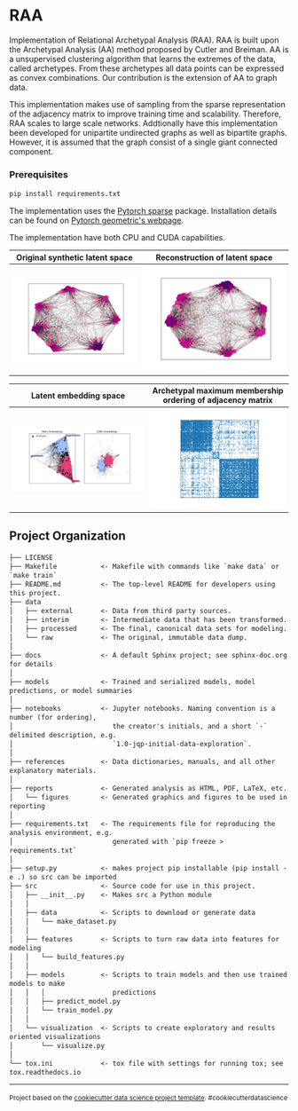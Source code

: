 RAA
==============================

Implementation of Relational Archetypal Analysis (RAA).
RAA is built upon the Archetypal Analysis (AA) method proposed by Cutler and Breiman. AA is a unsupervised clustering algorithm that learns the extremes of the data, called archetypes. From these archetypes all data points can be expressed as convex combinations. Our contribution is the extension of AA to graph data. 

This implementation makes use of sampling from the sparse representation of the adjacency matrix to improve training time and scalability. Therefore, RAA scales to large scale networks. Addtionally have this implementation been developed for unipartite undirected graphs as well as bipartite graphs. However, it is assumed that the graph consist of a single giant connected component.  

### Prerequisites

  ```sh
  pip install requirements.txt
  ```

  The implementation uses the [Pytorch sparse](https://github.com/rusty1s/pytorch_sparse) package. Installation details can be found on [Pytorch geometric's webpage](https://pytorch-geometric.readthedocs.io/en/latest/notes/installation.html).

  The implementation have both CPU and CUDA capabilities. 


Original synthetic latent space             |  Reconstruction of latent space
:-------------------------:|:-------------------------:
![](/reports/figures/complex_convex_org.png)  |  ![](/reports/figures/complex_convex_reg.png)

Latent embedding space             |  Archetypal maximum membership ordering of adjacency matrix
:-------------------------:|:-------------------------:
![](/reports/figures/polblogs_embeddings_3.png)  |  ![](/reports/figures/polblogs_ordered_adj_3.png)



Project Organization
------------

    ├── LICENSE
    ├── Makefile           <- Makefile with commands like `make data` or `make train`
    ├── README.md          <- The top-level README for developers using this project.
    ├── data
    │   ├── external       <- Data from third party sources.
    │   ├── interim        <- Intermediate data that has been transformed.
    │   ├── processed      <- The final, canonical data sets for modeling.
    │   └── raw            <- The original, immutable data dump.
    │
    ├── docs               <- A default Sphinx project; see sphinx-doc.org for details
    │
    ├── models             <- Trained and serialized models, model predictions, or model summaries
    │
    ├── notebooks          <- Jupyter notebooks. Naming convention is a number (for ordering),
    │                         the creator's initials, and a short `-` delimited description, e.g.
    │                         `1.0-jqp-initial-data-exploration`.
    │
    ├── references         <- Data dictionaries, manuals, and all other explanatory materials.
    │
    ├── reports            <- Generated analysis as HTML, PDF, LaTeX, etc.
    │   └── figures        <- Generated graphics and figures to be used in reporting
    │
    ├── requirements.txt   <- The requirements file for reproducing the analysis environment, e.g.
    │                         generated with `pip freeze > requirements.txt`
    │
    ├── setup.py           <- makes project pip installable (pip install -e .) so src can be imported
    ├── src                <- Source code for use in this project.
    │   ├── __init__.py    <- Makes src a Python module
    │   │
    │   ├── data           <- Scripts to download or generate data
    │   │   └── make_dataset.py
    │   │
    │   ├── features       <- Scripts to turn raw data into features for modeling
    │   │   └── build_features.py
    │   │
    │   ├── models         <- Scripts to train models and then use trained models to make
    │   │   │                 predictions
    │   │   ├── predict_model.py
    │   │   └── train_model.py
    │   │
    │   └── visualization  <- Scripts to create exploratory and results oriented visualizations
    │       └── visualize.py
    │
    └── tox.ini            <- tox file with settings for running tox; see tox.readthedocs.io


--------

<p><small>Project based on the <a target="_blank" href="https://drivendata.github.io/cookiecutter-data-science/">cookiecutter data science project template</a>. #cookiecutterdatascience</small></p>
